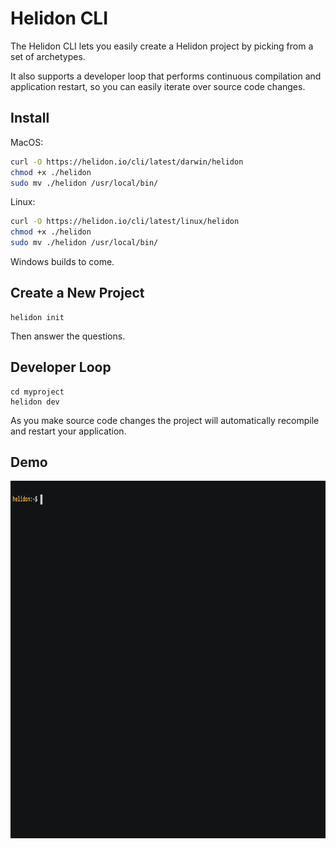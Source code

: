 # Helidon CLI

The Helidon CLI lets you easily create a Helidon project by picking from
a set of archetypes.

It also supports a developer loop that performs continuous compilation and
 application restart, so you can easily iterate over source code changes.

## Install

MacOS:
```bash
curl -O https://helidon.io/cli/latest/darwin/helidon
chmod +x ./helidon
sudo mv ./helidon /usr/local/bin/
```

Linux:
```bash
curl -O https://helidon.io/cli/latest/linux/helidon
chmod +x ./helidon
sudo mv ./helidon /usr/local/bin/
```

Windows builds to come.

## Create a New Project

```
helidon init
```

Then answer the questions.

## Developer Loop

```
cd myproject
helidon dev
```

As you make source code changes the project will automatically recompile and
restart your application.

## Demo

<p align="center">
    <img src="etc/images/Helidon_cli.gif" height="572">
</p>
